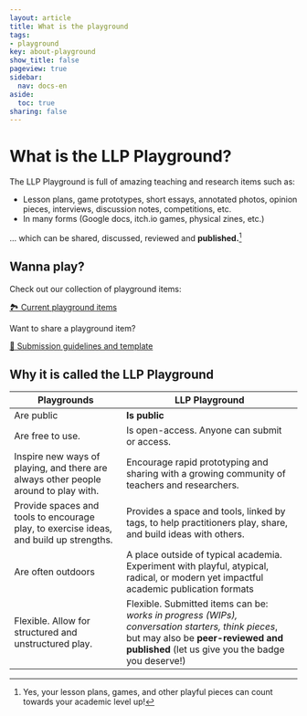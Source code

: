 ```yaml
---
layout: article
title: What is the playground
tags:
- playground
key: about-playground
show_title: false
pageview: true
sidebar:
  nav: docs-en
aside:
  toc: true
sharing: false
---
```


# What is the LLP Playground?

The LLP Playground is full of amazing teaching and research items such as: 

- Lesson plans, game prototypes, short essays, annotated photos, opinion pieces, interviews, discussion notes, competitions, etc.
- In many forms (Google docs, itch.io games, physical zines, etc.)

… which can be shared, discussed, reviewed and **published.**[^1]

## Wanna play?

Check out our collection of playground items:

<a class="button button--success button--rounded button--lg" href="/2018/02/01/playground-items.html"><i class="far fa-play-circle"></i> 🏞 Current playground items </a>

Want to share a playground item?

<a class="button button--success button--rounded button--lg" href="/2018/01/02/submission-guidelines.html#-playground-items"><i class="far fa-play-circle"></i> 👾 Submission guidelines and template </a>


## Why it is called the LLP Playground

<!--more-->

| Playgrounds  	| LLP Playground  	|
|---	|---	|
| Are public  	| **Is public**  	|
| Are free to use.   	|  Is open-access. Anyone can submit or access. 	|
|   Inspire new ways of playing, and there are always other people around to play with.	|  Encourage rapid prototyping and sharing with a growing community of teachers and researchers.  	|
| Provide spaces and tools to encourage play, to exercise ideas, and build up strengths.   	| Provides a space and tools, linked by tags, to help practitioners play, share, and build ideas with others.  	|
| Are often outdoors  	|  A place outside of typical academia. Experiment with playful, atypical, radical, or modern yet impactful academic publication formats 	|
|   Flexible. Allow for structured and unstructured play.	|   Flexible. Submitted items can be: *works in progress (WIPs), conversation starters, think pieces*, but may also be **peer-reviewed and published** (let us give you the badge you deserve!)|

[^1]: Yes, your lesson plans, games, and other playful pieces can count towards your academic level up!